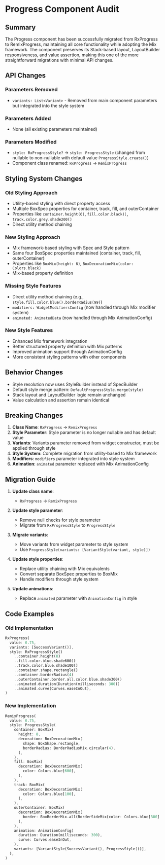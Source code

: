 # Progress Component Audit

## Summary
The Progress component has been successfully migrated from RxProgress to RemixProgress, maintaining all core functionality while adopting the Mix framework. The component preserves its Stack-based layout, LayoutBuilder responsiveness, and value assertion, making this one of the more straightforward migrations with minimal API changes.

## API Changes

### Parameters Removed
- `variants: List<Variant>` - Removed from main component parameters but integrated into the style system

### Parameters Added  
- None (all existing parameters maintained)

### Parameters Modified
- `style: RxProgressStyle?` → `style: ProgressStyle` (changed from nullable to non-nullable with default value `ProgressStyle.create()`)
- Component class renamed: `RxProgress` → `RemixProgress`

## Styling System Changes

### Old Styling Approach
- Utility-based styling with direct property access
- Multiple BoxSpec properties for container, track, fill, and outerContainer
- Properties like `container.height(6)`, `fill.color.black()`, `track.color.grey.shade200()`
- Direct utility method chaining

### New Styling Approach
- Mix framework-based styling with Spec and Style pattern
- Same four BoxSpec properties maintained (container, track, fill, outerContainer)
- Properties like `BoxMix(height: 6)`, `BoxDecorationMix(color: Colors.black)`
- Mix-based property definition

### Missing Style Features
- Direct utility method chaining (e.g., `style.fill.color.blue().borderRadius(99)`)
- `modifiers: WidgetModifiersConfig` (now handled through Mix modifier system)
- `animated: AnimatedData` (now handled through Mix AnimationConfig)

### New Style Features
- Enhanced Mix framework integration
- Better structured property definition with Mix patterns
- Improved animation support through AnimationConfig
- More consistent styling patterns with other components

## Behavior Changes
- Style resolution now uses StyleBuilder instead of SpecBuilder
- Default style merge pattern: `DefaultProgressStyle.merge(style)`
- Stack layout and LayoutBuilder logic remain unchanged
- Value calculation and assertion remain identical

## Breaking Changes
1. **Class Name**: `RxProgress` → `RemixProgress`
2. **Style Parameter**: Style parameter is no longer nullable and has default value
3. **Variants**: Variants parameter removed from widget constructor, must be applied through style
4. **Style System**: Complete migration from utility-based to Mix framework
5. **Modifiers**: `modifiers` parameter integrated into style system
6. **Animation**: `animated` parameter replaced with Mix AnimationConfig

## Migration Guide
1. **Update class name**: 
   - `RxProgress` → `RemixProgress`

2. **Update style parameter**:
   - Remove null checks for style parameter
   - Migrate from `RxProgressStyle` to `ProgressStyle`

3. **Migrate variants**:
   - Move variants from widget parameter to style system
   - Use `ProgressStyle(variants: [VariantStyle(variant, style)])`

4. **Update style properties**:
   - Replace utility chaining with Mix equivalents
   - Convert separate BoxSpec properties to BoxMix
   - Handle modifiers through style system

5. **Update animations**:
   - Replace `animated` parameter with `AnimationConfig` in style

## Code Examples

### Old Implementation
```dart
RxProgress(
  value: 0.75,
  variants: [SuccessVariant()],
  style: RxProgressStyle()
    ..container.height(8)
    ..fill.color.blue.shade600()
    ..track.color.blue.shade100()
    ..container.shape.rectangle()
    ..container.borderRadius(4)
    ..outerContainer.border.all.color.blue.shade300()
    ..animated.duration(Duration(milliseconds: 300))
    ..animated.curve(Curves.easeInOut),
)
```

### New Implementation  
```dart
RemixProgress(
  value: 0.75,
  style: ProgressStyle(
    container: BoxMix(
      height: 8,
      decoration: BoxDecorationMix(
        shape: BoxShape.rectangle,
        borderRadius: BorderRadiusMix.circular(4),
      ),
    ),
    fill: BoxMix(
      decoration: BoxDecorationMix(
        color: Colors.blue[600],
      ),
    ),
    track: BoxMix(
      decoration: BoxDecorationMix(
        color: Colors.blue[100],
      ),
    ),
    outerContainer: BoxMix(
      decoration: BoxDecorationMix(
        border: BoxBorderMix.all(BorderSideMix(color: Colors.blue[300]!)),
      ),
    ),
    animation: AnimationConfig(
      duration: Duration(milliseconds: 300),
      curve: Curves.easeInOut,
    ),
    variants: [VariantStyle(SuccessVariant(), ProgressStyle())],
  ),
)
```